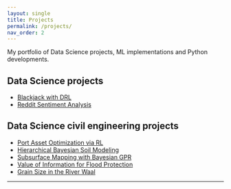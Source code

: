 ```yaml
---
layout: single
title: Projects
permalink: /projects/
nav_order: 2
---
```


My portfolio of Data Science projects, ML implementations and Python developments.

## Data Science projects
- <a href="/projects/blackjack-drl/" class="gold-link">Blackjack with DRL</a>
- <a href="/projects/reddit-sentiment/" class="gold-link">Reddit Sentiment Analysis</a>

## Data Science civil engineering projects
- <a href="/projects/optimization-quay-wall-rl/" class="white-link">Port Asset Optimization via RL</a>
- <a href="/projects/soil-strength-hbm/" class="white-link">Hierarchical Bayesian Soil Modeling</a>
- <a href="/projects/subsurface-cpt-gpr/" class="white-link">Subsurface Mapping with Bayesian GPR</a>
- <a href="/projects/voi-flood-asset/" class="white-link">Value of Information for Flood Protection</a>
- <a href="/projects/grain-size-waal/" class="white-link">Grain Size in the River Waal</a>

---
